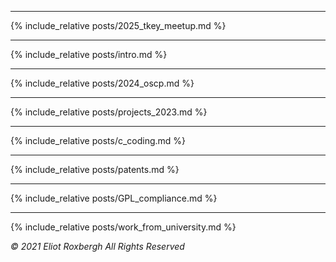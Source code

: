 
---
{% include_relative posts/2025_tkey_meetup.md %}

---
{% include_relative posts/intro.md %}

---
{% include_relative posts/2024_oscp.md %}

---
{% include_relative posts/projects_2023.md %}

---
{% include_relative posts/c_coding.md %}

---
{% include_relative posts/patents.md %}

---
{% include_relative posts/GPL_compliance.md %}

---
{% include_relative posts/work_from_university.md %}

_© 2021 Eliot Roxbergh All Rights Reserved_
